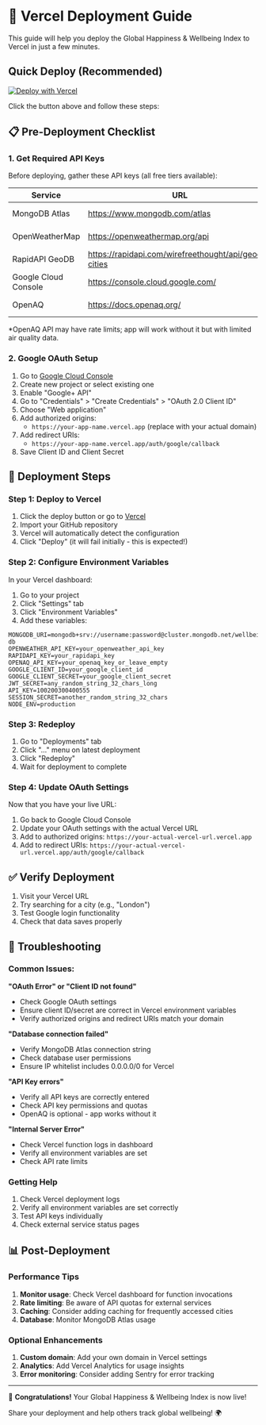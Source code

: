# 🚀 Vercel Deployment Guide

This guide will help you deploy the Global Happiness & Wellbeing Index to Vercel in just a few minutes.

## Quick Deploy (Recommended)

[![Deploy with Vercel](https://vercel.com/button)](https://vercel.com/new/clone?repository-url=https://github.com/Dasunwee/Global-Happiness-Wellbeing-Index)

Click the button above and follow these steps:

## 📋 Pre-Deployment Checklist

### 1. Get Required API Keys

Before deploying, gather these API keys (all free tiers available):

| Service | URL | Purpose | Required |
|---------|-----|---------|----------|
| MongoDB Atlas | https://www.mongodb.com/atlas | Database | ✅ Required |
| OpenWeatherMap | https://openweathermap.org/api | Weather data | ✅ Required |
| RapidAPI GeoDB | https://rapidapi.com/wirefreethought/api/geodb-cities | City data | ✅ Required |
| Google Cloud Console | https://console.cloud.google.com/ | OAuth login | ✅ Required |
| OpenAQ | https://docs.openaq.org/ | Air quality | ⚠️ Optional* |

*OpenAQ API may have rate limits; app will work without it but with limited air quality data.

### 2. Google OAuth Setup

1. Go to [Google Cloud Console](https://console.cloud.google.com/)
2. Create new project or select existing one
3. Enable "Google+ API" 
4. Go to "Credentials" > "Create Credentials" > "OAuth 2.0 Client ID"
5. Choose "Web application"
6. Add authorized origins:
   - `https://your-app-name.vercel.app` (replace with your actual domain)
7. Add redirect URIs:
   - `https://your-app-name.vercel.app/auth/google/callback`
8. Save Client ID and Client Secret

## 🔧 Deployment Steps

### Step 1: Deploy to Vercel

1. Click the deploy button or go to [Vercel](https://vercel.com/new)
2. Import your GitHub repository
3. Vercel will automatically detect the configuration
4. Click "Deploy" (it will fail initially - this is expected!)

### Step 2: Configure Environment Variables

In your Vercel dashboard:

1. Go to your project
2. Click "Settings" tab  
3. Click "Environment Variables"
4. Add these variables:

```
MONGODB_URI=mongodb+srv://username:password@cluster.mongodb.net/wellbeing-db
OPENWEATHER_API_KEY=your_openweather_api_key
RAPIDAPI_KEY=your_rapidapi_key
OPENAQ_API_KEY=your_openaq_key_or_leave_empty
GOOGLE_CLIENT_ID=your_google_client_id
GOOGLE_CLIENT_SECRET=your_google_client_secret
JWT_SECRET=any_random_string_32_chars_long
API_KEY=100200300400555
SESSION_SECRET=another_random_string_32_chars
NODE_ENV=production
```

### Step 3: Redeploy

1. Go to "Deployments" tab
2. Click "..." menu on latest deployment
3. Click "Redeploy"
4. Wait for deployment to complete

### Step 4: Update OAuth Settings

Now that you have your live URL:

1. Go back to Google Cloud Console
2. Update your OAuth settings with the actual Vercel URL
3. Add to authorized origins: `https://your-actual-vercel-url.vercel.app`
4. Add to redirect URIs: `https://your-actual-vercel-url.vercel.app/auth/google/callback`

## ✅ Verify Deployment

1. Visit your Vercel URL
2. Try searching for a city (e.g., "London")
3. Test Google login functionality
4. Check that data saves properly

## 🚨 Troubleshooting

### Common Issues:

**"OAuth Error" or "Client ID not found"**
- Check Google OAuth settings
- Ensure client ID/secret are correct in Vercel environment variables
- Verify authorized origins and redirect URIs match your domain

**"Database connection failed"**
- Verify MongoDB Atlas connection string
- Check database user permissions
- Ensure IP whitelist includes 0.0.0.0/0 for Vercel

**"API Key errors"**
- Verify all API keys are correctly entered
- Check API key permissions and quotas
- OpenAQ is optional - app works without it

**"Internal Server Error"**
- Check Vercel function logs in dashboard
- Verify all environment variables are set
- Check API rate limits

### Getting Help

1. Check Vercel deployment logs
2. Verify all environment variables are set correctly
3. Test API keys individually
4. Check external service status pages

## 📊 Post-Deployment

### Performance Tips

1. **Monitor usage**: Check Vercel dashboard for function invocations
2. **Rate limiting**: Be aware of API quotas for external services
3. **Caching**: Consider adding caching for frequently accessed cities
4. **Database**: Monitor MongoDB Atlas usage

### Optional Enhancements

1. **Custom domain**: Add your own domain in Vercel settings
2. **Analytics**: Add Vercel Analytics for usage insights
3. **Error monitoring**: Consider adding Sentry for error tracking

---

🎉 **Congratulations!** Your Global Happiness & Wellbeing Index is now live!

Share your deployment and help others track global wellbeing! 🌍
